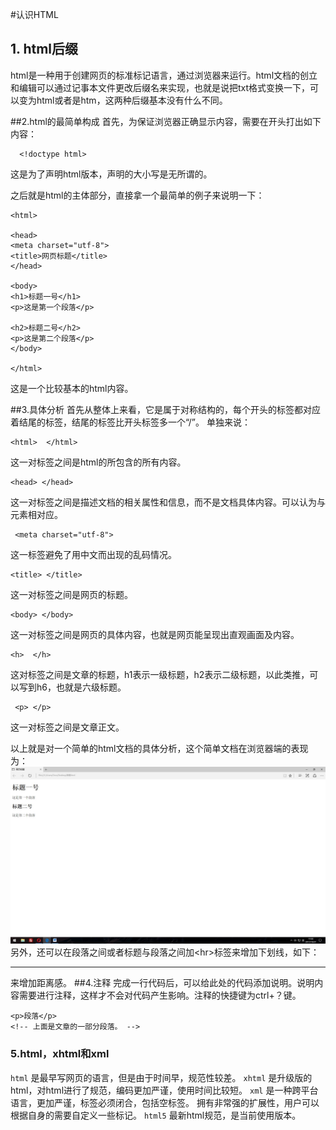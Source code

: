 #认识HTML

## 1. html后缀

html是一种用于创建网页的标准标记语言，通过浏览器来运行。html文档的创立和编辑可以通过记事本文件更改后缀名来实现，也就是说把txt格式变换一下，可以变为html或者是htm，这两种后缀基本没有什么不同。

##2.html的最简单构成
首先，为保证浏览器正确显示内容，需要在开头打出如下内容：

      <!doctype html>
这是为了声明html版本，声明的大小写是无所谓的。

之后就是html的主体部分，直接拿一个最简单的例子来说明一下：

    <html>

    <head>
    <meta charset="utf-8">
    <title>网页标题</title>
    </head>

    <body>
    <h1>标题一号</h1>
    <p>这是第一个段落</p>

    <h2>标题二号</h2>
    <p>这是第二个段落</p>
    </body>

    </html>
这是一个比较基本的html内容。
 
##3.具体分析
首先从整体上来看，它是属于对称结构的，每个开头的标签都对应着结尾的标签，结尾的标签比开头标签多一个“/”。
单独来说：

    <html>  </html>
这一对标签之间是html的所包含的所有内容。

    <head> </head>
这一对标签之间是描述文档的相关属性和信息，而不是文档具体内容。可以认为与<body>元素相对应。

     <meta charset="utf-8"> 
这一标签避免了用中文而出现的乱码情况。

    <title> </title>
这一对标签之间是网页的标题。

    <body> </body>
这一对标签之间是网页的具体内容，也就是网页能呈现出直观画面及内容。
   
    <h>  </h>
这对标签之间是文章的标题，h1表示一级标题，h2表示二级标题，以此类推，可以写到h6，也就是六级标题。
    
     <p> </p>
这一对标签之间是文章正文。

以上就是对一个简单的html文档的具体分析，这个简单文档在浏览器端的表现为：
![](./相关文件/html1.1.jpg)
另外，还可以在段落之间或者标题与段落之间加&lt;hr&gt;标签来增加下划线，如下：
<hr>
来增加距离感。
##4.注释
完成一行代码后，可以给此处的代码添加说明。说明内容需要进行注释，这样才不会对代码产生影响。注释的快捷键为ctrl+？键。

    <p>段落</p>
    <!-- 上面是文章的一部分段落。 -->


###  5.html，xhtml和xml

`html`
是最早写网页的语言，但是由于时间早，规范性较差。
`xhtml`
是升级版的html，对html进行了规范，编码更加严谨，使用时间比较短。
`xml`
是一种跨平台语言，更加严谨，标签必须闭合，包括空标签。
拥有非常强的扩展性，用户可以根据自身的需要自定义一些标记。
`html5`
最新html规范，是当前使用版本。